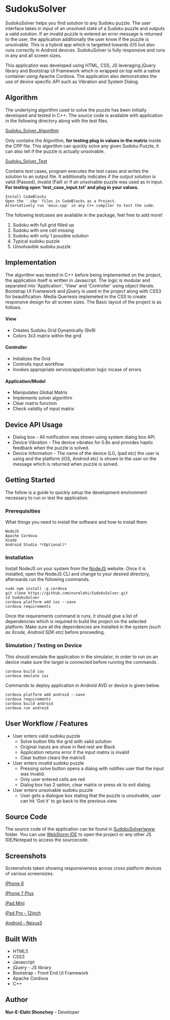# SudokuSolver

SudokuSolver helps you find solution to any Sudoku puzzle. The user interface takes in input of an unsolved state of a Sudoku puzzle and outputs a valid solution. If an invalid puzzle is entered an error message is returned to the user, the application additionally the user know if the puzzle is unsolvable. This is a hybrid app which is targetted towards iOS but also runs correctly in Android devices. SudokuSolver is fully responsive and runs in any and all screen sizes.

This application was developed using HTML, CSS, JS leveraging jQuery library and Bootstrap UI Framework which is wrapped on top with a native container using Apache Cordova. The application also demonstrates the use of device specific API such as Vibration and System Dialog.

## Algorithm

The underlying algorithm used to solve the puzzle has been initially developed and tested in C++. The source code is available with application in the following directory along with the test files.

[Sudoku_Solver_Algorithm](https://github.com/nurelahi/SudokuSolver/tree/master/Sudoku_Solver_Algorithm) 

Only contains the Algorithm, **for testing plug in values in the matrix** inside the CPP file. This algorithm can quickly solve any given Sudoku Puzzle, it can also tell if the puzzle is actually unsolvable.

[Sudoku_Solver_Test](https://github.com/nurelahi/SudokuSolver/tree/master/Sudoku_Solver_Test) 

Contains test cases, program executes the test cases and writes the solution to an output file. It additionally indicates if the output solution is valid (Passed), invalid (Fail) or if an unsolvable puzzle was used as in input. **For testing open 'test_case_input.txt' and plug in your values.**

```
Install CodeBlocks
Open the '.cbp' files in CodeBlocks as a Project.
Alternatively run 'main.cpp' in any C++ compiler to test the code.
```
The following testcases are available in the package, feel free to add more!

 1. Sudoku with full grid filled up
 2. Sudoku with one cell missing
 3. Sudoku with only 1 possible solution
 4. Typical sudoku puzzle
 5. Unsolvavble sudoku puzzle

## Implementation

The algorithm was tested in C++ before being implemented on the project, the application itself is written in Javascript. The logic is modular and separated into 'Application', 'View' and 'Controller' using object literals. Bootstrap UI Framework and jQuery is used in the project along with CSS3 for beautification. Media Queriesis  implemeted in the CSS to create responsive design for all screen sizes. The Basic layout of the project is as follows.

#### View

 - Creates Sudoku Grid Dynamically (9x9)
 - Colors 3x3 matrix within the grid

#### Controller

 - Initializes the Grid
 - Controlls input workflow
 - Invokes appropriate service/application logic incase of errors
 
#### Application/Model
 - Manipulates Global Matrix
 - Implements solver algorithm
 - Clear matrix function
 - Check validity of input matrix

## Device API Usage

 - Dialog box - All notification was shown using system dialog box API.
 - Device Vibration - The device vibrates for 0.8s and provides haptic feedback when the puzzle is solved.
 - Device Information - The name of the device (LG, Ipad etc) the user is using and the platform (iOS, Android etc) is shown to the user on the message which is returned when puzzle is solved.

## Getting Started

The follow is a guide to quickly setup the development environment necessary to run or test the application.

### Prerequisities

What things you need to install the software and how to install them

```
NodeJS
Apache Cordova
Xcode
Android Studio *(Optional)*
```

### Installation

Install NodeJS on your system from the  [NodeJS](http://www.nodejs.com) website. Once it is installed, open the NodeJS CLI and change to your desired directory, afterwards run the following commands.


```
sudo npm install -g cordova
git clone https://github.com/nurelahi/SudokuSolver.git
cd SudokuSolver
cordova platform add ios --save
cordova requirements

```
Once the requirements command is runs, it should give a list of dependencies which is required to build the project on the selected platform. Make sure all the dependencies are installed in the system *(such as Xcode, Android SDK etc)* before proceeding.
### Simulation / Testing on Device
This should emulate the application in the simulator, in order to run on an device make sure the target is connected before running the commands .
```
cordova build ios
cordova emulate ios
```

Commands to deploy application in Android AVD or device is given below.

```
cordova platform add android --save
cordova requirements
cordova build android
cordova run android
```

## User Workflow / Features

 - User enters valid sudoku puzzle
	 - Solve button fills the grid with valid solution
	 - Original inputs are show in Red rest are Black
	 - Application returns error if the input matrix is invalid
	 - Clear button clears the matrixS
 - User enters invalid sudoku puzzle
	 - Pressing solve button opens a dialog with notifies user that the input was invalid.
	 - Only user entered cells are red
	 - Dialog box has 2 option, clear matrix or press ok to exit dialog.
 - User enters unsolvable sudoku puzzle
	 - User gets a dialogue box stating that the puzzle is unsolvable, user can hit 'Got it' to go back to the previous view.

## Source Code

The source code of the application can be found in [SudokuSolver\www](https://github.com/nurelahi/SudokuSolver/tree/master/www) folder.
You can use [WebStorm IDE](https://www.jetbrains.com/webstorm/) to open the project or any other JS IDE/Notepad to access the sourcecode.

## Screenshots
Screenshots taken showing responsiveness across cross platform devices of various screensizes.

[iPhone 6](https://github.com/nurelahi/SudokuSolver/blob/master/screenshots/iPhone%206.png)

[iPhone 7 Plus](https://github.com/nurelahi/SudokuSolver/blob/master/screenshots/iPhone%206.png)

[iPad Mini](https://github.com/nurelahi/SudokuSolver/blob/master/screenshots/iPad%20Mini.PNG)

[iPad Pro - 12inch](https://github.com/nurelahi/SudokuSolver/blob/master/screenshots/iPad%20Pro.png)

[Android - Nexus5](https://github.com/nurelahi/SudokuSolver/blob/master/screenshots/Anroid.PNG)


## Built With

* HTML5
* CSS3
* Javascript
* jQuery - JS library
* Bootstrap - Front End UI Framework
* Apache Cordova
* C++

## Author

**Nur-E-Elahi Shonchoy** - Developer

